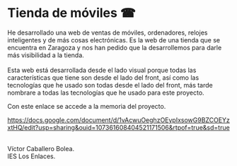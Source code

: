 # Tienda de móviles ☎

He desarrollado una web de ventas de móviles, ordenadores, relojes inteligentes y de más cosas electrónicas. Es la web de una tienda que se encuentra en Zaragoza y nos han pedido que la desarrollemos para darle más visibilidad a la tienda.
<br><br>
Esta web está desarrollada desde el lado visual porque todas las características que tiene son desde el lado del front, así como las tecnologías que he usado son todas desde el lado del front, más tarde nombrare a todas las tecnologías que he usado para este proyecto.
<br>


Con este enlace se accede a la memoria del proyecto.<br>

https://docs.google.com/document/d/1vAcwuOeghzOEypIxsowG9BZCOEYzxtHQ/edit?usp=sharing&ouid=107361608404521171506&rtpof=true&sd=true
<br><br>

Víctor Caballero Bolea.<br>
IES Los Enlaces.
